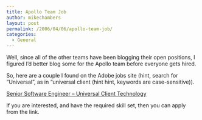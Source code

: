 ```yaml
---
title: Apollo Team Job
author: mikechambers
layout: post
permalink: /2006/04/06/apollo-team-job/
categories:
  - General
---
```



Well, since all of the other teams have been blogging their open positions, I figured I&#8217;d better blog some for the Apollo team before everyone gets hired.

So, here are a couple I found on the Adobe jobs site (hint, search for &#8220;Universal&#8221;, as in &#8220;universal client (hint hint, keywords are case-sensitive)).

[Senior Software Engineer &#8211; Universal Client Technology][1]

If you are interested, and have the required skill set, then you can apply from the link.

 [1]: http://cooljobs.adobe.com/viewjob.html?optlink-view=view-30390&ERFormID=newjoblist&ERFormCode=any